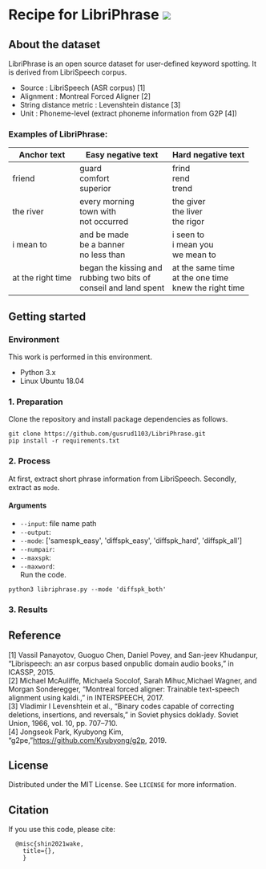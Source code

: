 # Recipe for LibriPhrase <img src="https://img.shields.io/github/license/gusrud1103/LibriPhrase"/></a>
## About the dataset
LibriPhrase is an open source dataset for user-defined keyword spotting.
It is derived from LibriSpeech corpus.
* Source : LibriSpeech (ASR corpus) [1]
* Alignment : Montreal Forced Aligner [2]
* String distance metric : Levenshtein distance [3]
* Unit : Phoneme-level (extract phoneme information from G2P [4])

### Examples of LibriPhrase:
|Anchor text|Easy negative text|Hard negative text|
|----|----|----|
|friend|guard<br/>comfort<br/>superior|frind<br/>rend<br/>trend|
|the river|every morning<br/>town with<br/>not occurred|the giver<br/>the liver<br/>the rigor|
|i mean to|and be made<br/>be a banner<br/>no less than|i seen to<br/>i mean you<br/>we mean to|
|at the right time|began the kissing and<br/>rubbing two bits of<br/>conseil and land spent|at the same time<br/>at the one time<br/>knew the right time|

## Getting started
### Environment
This work is performed in this environment. 
* Python 3.x
* Linux Ubuntu 18.04

### 1. Preparation
Clone the repository and install package dependencies as follows.
```
git clone https://github.com/gusrud1103/LibriPhrase.git
pip install -r requirements.txt
```
### 2. Process
At first, extract short phrase information from LibriSpeech.
Secondly, extract as ```mode```.
#### Arguments
* ```--input```: file name path
* ```--output```: 
* ```--mode```: ['samespk_easy', 'diffspk_easy', 'diffspk_hard', 'diffspk_all']
* ```--numpair```:
* ```--maxspk```:
* ```--maxword```: <br/>
Run the code.
```
python3 libriphrase.py --mode 'diffspk_both'
```

### 3. Results
## Reference
[1] Vassil Panayotov, Guoguo Chen, Daniel Povey, and San-jeev Khudanpur, “Librispeech:  an asr corpus based onpublic domain audio books,” in ICASSP, 2015.<br/>
[2] Michael McAuliffe, Michaela Socolof,  Sarah  Mihuc,Michael Wagner, and Morgan Sonderegger, “Montreal forced  aligner: Trainable text-speech alignment using kaldi.,” in INTERSPEECH, 2017.<br/>
[3] Vladimir I Levenshtein et al., “Binary codes capable of correcting deletions, insertions, and reversals,” in Soviet physics doklady. Soviet Union, 1966, vol. 10, pp. 707–710.<br/>
[4] Jongseok Park, Kyubyong Kim, “g2pe,”https://github.com/Kyubyong/g2p, 2019.<br/>
## License
Distributed under the MIT License. See ```LICENSE``` for more information.

## Citation
If you use this code, please cite:
```
  @misc{shin2021wake,
    title={},
    }
```
